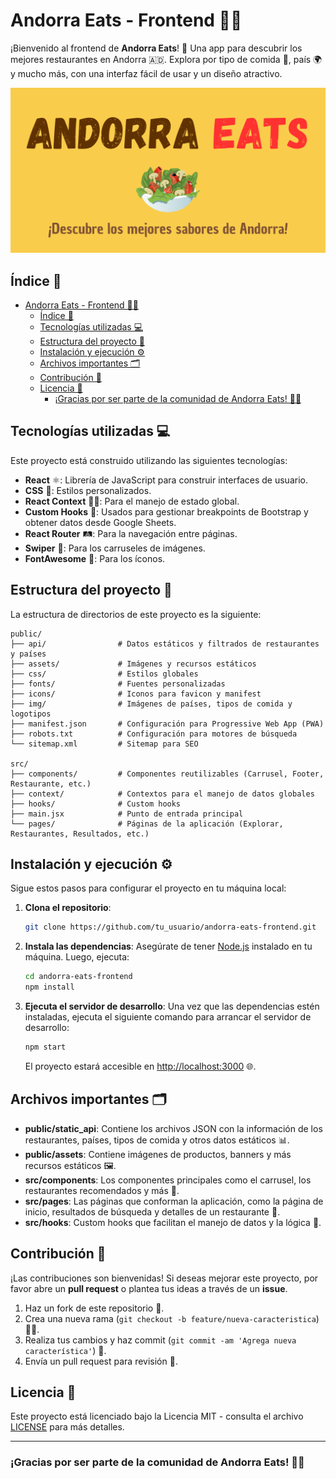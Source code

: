 
# Andorra Eats - Frontend 🥗🍴

¡Bienvenido al frontend de **Andorra Eats**! 🌟 Una app para descubrir los mejores restaurantes en Andorra 🇦🇩. Explora por tipo de comida 🍕, país 🌍 y mucho más, con una interfaz fácil de usar y un diseño atractivo.

![Logo](/public/img/logo/BannerSocial.png)

## Índice 📑

- [Andorra Eats - Frontend 🥗🍴](#andorra-eats---frontend-)
  - [Índice 📑](#índice-)
  - [Tecnologías utilizadas 💻](#tecnologías-utilizadas-)
  - [Estructura del proyecto 📁](#estructura-del-proyecto-)
  - [Instalación y ejecución ⚙️](#instalación-y-ejecución-️)
  - [Archivos importantes 🗂️](#archivos-importantes-️)
  - [Contribución 🤝](#contribución-)
  - [Licencia 📜](#licencia-)
    - [¡Gracias por ser parte de la comunidad de Andorra Eats! 🍴🎉](#gracias-por-ser-parte-de-la-comunidad-de-andorra-eats-)

## Tecnologías utilizadas 💻

Este proyecto está construido utilizando las siguientes tecnologías:

- **React** ⚛️: Librería de JavaScript para construir interfaces de usuario.
- **CSS** 🎨: Estilos personalizados.
- **React Context** 🧑‍💻: Para el manejo de estado global.
- **Custom Hooks** 🎣: Usados para gestionar breakpoints de Bootstrap y obtener datos desde Google Sheets.
- **React Router** 🛤️: Para la navegación entre páginas.
- **Swiper** 🚴: Para los carruseles de imágenes.
- **FontAwesome** 💎: Para los íconos.

## Estructura del proyecto 📁

La estructura de directorios de este proyecto es la siguiente:

```
public/
├── api/                # Datos estáticos y filtrados de restaurantes y países
├── assets/             # Imágenes y recursos estáticos
├── css/                # Estilos globales
├── fonts/              # Fuentes personalizadas
├── icons/              # Iconos para favicon y manifest
├── img/                # Imágenes de países, tipos de comida y logotipos
├── manifest.json       # Configuración para Progressive Web App (PWA)
├── robots.txt          # Configuración para motores de búsqueda
└── sitemap.xml         # Sitemap para SEO

src/
├── components/         # Componentes reutilizables (Carrusel, Footer, Restaurante, etc.)
├── context/            # Contextos para el manejo de datos globales
├── hooks/              # Custom hooks
├── main.jsx            # Punto de entrada principal
└── pages/              # Páginas de la aplicación (Explorar, Restaurantes, Resultados, etc.)
```

## Instalación y ejecución ⚙️

Sigue estos pasos para configurar el proyecto en tu máquina local:

1. **Clona el repositorio**:
   ```bash
   git clone https://github.com/tu_usuario/andorra-eats-frontend.git
   ```

2. **Instala las dependencias**:
   Asegúrate de tener [Node.js](https://nodejs.org) instalado en tu máquina. Luego, ejecuta:
   ```bash
   cd andorra-eats-frontend
   npm install
   ```

3. **Ejecuta el servidor de desarrollo**:
   Una vez que las dependencias estén instaladas, ejecuta el siguiente comando para arrancar el servidor de desarrollo:
   ```bash
   npm start
   ```
   El proyecto estará accesible en [http://localhost:3000](http://localhost:3000) 🌐.

## Archivos importantes 🗂️

- **public/static_api**: Contiene los archivos JSON con la información de los restaurantes, países, tipos de comida y otros datos estáticos 📊.
- **public/assets**: Contiene imágenes de productos, banners y más recursos estáticos 🖼️.
- **src/components**: Los componentes principales como el carrusel, los restaurantes recomendados y más 🧩.
- **src/pages**: Las páginas que conforman la aplicación, como la página de inicio, resultados de búsqueda y detalles de un restaurante 📄.
- **src/hooks**: Custom hooks que facilitan el manejo de datos y la lógica 🎯.

## Contribución 🤝

¡Las contribuciones son bienvenidas! Si deseas mejorar este proyecto, por favor abre un **pull request** o plantea tus ideas a través de un **issue**.

1. Haz un fork de este repositorio 🍴.
2. Crea una nueva rama (`git checkout -b feature/nueva-caracteristica`) 🧑‍💻.
3. Realiza tus cambios y haz commit (`git commit -am 'Agrega nueva característica'`) 💬.
4. Envía un pull request para revisión 📨.

## Licencia 📜

Este proyecto está licenciado bajo la Licencia MIT - consulta el archivo [LICENSE](LICENSE) para más detalles.

---

### ¡Gracias por ser parte de la comunidad de Andorra Eats! 🍴🎉
